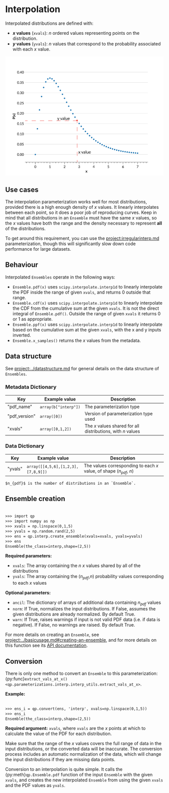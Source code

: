 # Interpolation

Interpolated distributions are defined with:

- **$x$ values** (`xvals`): $n$ ordered values representing points on the distribution.
- **$y$ values** (`yvals`): $n$ values that correspond to the probability associated with each $x$ value.

![interpolation-example](../../assets/interp-gamma-example-annotated.svg)

## Use cases

The interpolation parameterization works well for most distributions, provided there is a high enough density of $x$ values. It linearly interpolates between each point, so it does a poor job of reproducing curves. Keep in mind that all distributions in an `Ensemble` must have the same $x$ values, so the $x$ values have both the range and the density necessary to represent **all** of the distributions.

To get around this requirement, you can use the <project:irregularinterp.md> parameterization, though this will significantly slow down code performance for large datasets.

## Behaviour

Interpolated `Ensembles` operate in the following ways:

- `Ensemble.pdf(x)` uses `scipy.interpolate.interp1d` to linearly interpolate the PDF inside the range of given `xvals`, and returns 0 outside that range.
- `Ensemble.cdf(x)` uses `scipy.interpolate.interp1d` to linearly interpolate the CDF from the cumulative sum at the given `xvals`. It is not the direct integral of `Ensemble.pdf()`. Outside the range of given `xvals` it returns 0 or 1 as appropriate.
- `Ensemble.ppf(x)` uses `scipy.interpolate.interp1d` to linearly interpolate based on the cumulative sum at the given `xvals`, with the x and y inputs inverted.
- `Ensemble.x_samples()` returns the $x$ values from the metadata.

## Data structure

See <project:../datastructure.md> for general details on the data structure of `Ensembles`.

### Metadata Dictionary

| Key           | Example value        | Description                                                  |
| ------------- | -------------------- | ------------------------------------------------------------ |
| "pdf_name"    | `array(b["interp"])` | The parameterization type                                    |
| "pdf_version" | `array([0])`         | Version of parameterization type used                        |
| "xvals"       | `array([0,1,2])`     | The $x$ values shared for all distributions, with $n$ values |

### Data Dictionary

| Key     | Example value                      | Description                                                           |
| ------- | ---------------------------------- | --------------------------------------------------------------------- |
| "yvals" | `array([[4,5,6],[1,2,3],[7,8,9]])` | The values corresponding to each $x$ value, of shape ($n_{pdf}$, $n$) |

```{note}
$n_{pdf}$ is the number of distributions in an `Ensemble`.
```

## Ensemble creation

```{doctest}

>>> import qp
>>> import numpy as np
>>> xvals = np.linspace(0,1,5)
>>> yvals = np.random.rand(2,5)
>>> ens = qp.interp.create_ensemble(xvals=xvals, yvals=yvals)
>>> ens
Ensemble(the_class=interp,shape=(2,5))

```

**Required parameters:**

- `xvals`: The array containing the $n$ $x$ values shared by all of the distributions
- `yvals`: The array containing the ($n_{pdf}$,$n$) probability values corresponding to each $x$ values

**Optional parameters:**

- `ancil`: The dictionary of arrays of additional data containing $n_{pdf}$ values
- `norm`: If True, normalizes the input distributions. If False, assumes the given distributions are already normalized. By default True.
- `warn`: If True, raises warnings if input is not valid PDF data (i.e. if data is negative). If False, no warnings are raised. By default True.

For more details on creating an `Ensemble`, see <project:../basicusage.md#creating-an-ensemble>, and for more details on this function see its [API documentation](#qp.interp_gen.create_ensemble).

## Conversion

There is only one method to convert an `Ensemble` to this parameterization: {py:func}`extract_vals_at_x() <qp.parameterizations.interp.interp_utils.extract_vals_at_x>`.

**Example:**

```{doctest}

>>> ens_i = qp.convert(ens, 'interp', xvals=np.linspace(0,1,5))
>>> ens_i
Ensemble(the_class=interp,shape=(2,5))

```

**Required argument:** `xvals`, where `xvals` are the $x$ points at which to calculate the value of the PDF for each distribution.

Make sure that the range of the $x$ values covers the full range of data in the input distributions, or the converted data will be inaccurate. The conversion process includes an automatic normalization of the data, which will change the input distributions if they are missing data points.

Conversion to an interpolation is quite simple. It calls the {py:meth}`qp.Ensemble.pdf` function of the input `Ensemble` with the given `xvals`, and creates the new interpolated `Ensemble` from using the given `xvals` and the PDF values as `yvals`.
